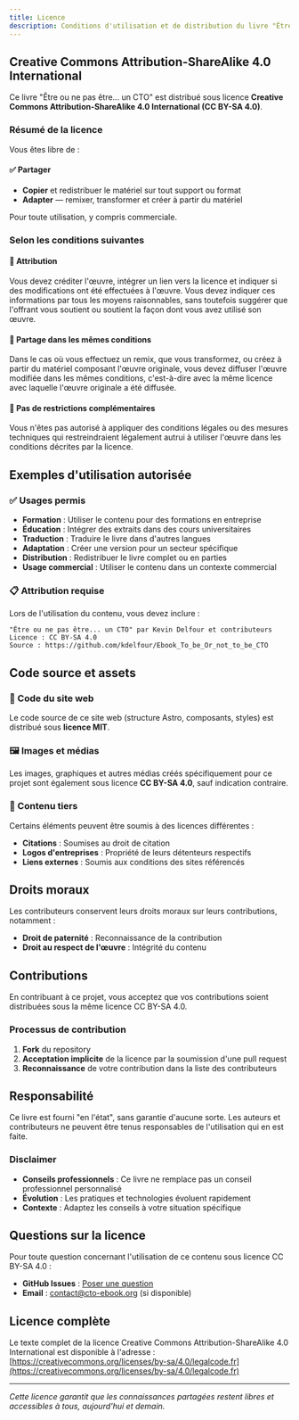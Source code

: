 ```yaml
---
title: Licence
description: Conditions d'utilisation et de distribution du livre "Être CTO".
---
```


## Creative Commons Attribution-ShareAlike 4.0 International

Ce livre "Être ou ne pas être... un CTO" est distribué sous licence **Creative Commons Attribution-ShareAlike 4.0 International (CC BY-SA 4.0)**.

### Résumé de la licence

Vous êtes libre de :

#### ✅ Partager
- **Copier** et redistribuer le matériel sur tout support ou format
- **Adapter** — remixer, transformer et créer à partir du matériel

Pour toute utilisation, y compris commerciale.

### Selon les conditions suivantes

#### 📝 Attribution
Vous devez créditer l'œuvre, intégrer un lien vers la licence et indiquer si des modifications ont été effectuées à l'œuvre. Vous devez indiquer ces informations par tous les moyens raisonnables, sans toutefois suggérer que l'offrant vous soutient ou soutient la façon dont vous avez utilisé son œuvre.

#### 🔄 Partage dans les mêmes conditions
Dans le cas où vous effectuez un remix, que vous transformez, ou créez à partir du matériel composant l'œuvre originale, vous devez diffuser l'œuvre modifiée dans les mêmes conditions, c'est-à-dire avec la même licence avec laquelle l'œuvre originale a été diffusée.

#### 🚫 Pas de restrictions complémentaires
Vous n'êtes pas autorisé à appliquer des conditions légales ou des mesures techniques qui restreindraient légalement autrui à utiliser l'œuvre dans les conditions décrites par la licence.

## Exemples d'utilisation autorisée

### ✅ Usages permis

- **Formation** : Utiliser le contenu pour des formations en entreprise
- **Éducation** : Intégrer des extraits dans des cours universitaires
- **Traduction** : Traduire le livre dans d'autres langues
- **Adaptation** : Créer une version pour un secteur spécifique
- **Distribution** : Redistribuer le livre complet ou en parties
- **Usage commercial** : Utiliser le contenu dans un contexte commercial

### 📋 Attribution requise

Lors de l'utilisation du contenu, vous devez inclure :

```
"Être ou ne pas être... un CTO" par Kevin Delfour et contributeurs
Licence : CC BY-SA 4.0
Source : https://github.com/kdelfour/Ebook_To_be_Or_not_to_be_CTO
```

## Code source et assets

### 📁 Code du site web
Le code source de ce site web (structure Astro, composants, styles) est distribué sous **licence MIT**.

### 🖼️ Images et médias
Les images, graphiques et autres médias créés spécifiquement pour ce projet sont également sous licence **CC BY-SA 4.0**, sauf indication contraire.

### 🔗 Contenu tiers
Certains éléments peuvent être soumis à des licences différentes :
- **Citations** : Soumises au droit de citation
- **Logos d'entreprises** : Propriété de leurs détenteurs respectifs
- **Liens externes** : Soumis aux conditions des sites référencés

## Droits moraux

Les contributeurs conservent leurs droits moraux sur leurs contributions, notamment :
- **Droit de paternité** : Reconnaissance de la contribution
- **Droit au respect de l'œuvre** : Intégrité du contenu

## Contributions

En contribuant à ce projet, vous acceptez que vos contributions soient distribuées sous la même licence CC BY-SA 4.0.

### Processus de contribution
1. **Fork** du repository
2. **Acceptation implicite** de la licence par la soumission d'une pull request
3. **Reconnaissance** de votre contribution dans la liste des contributeurs

## Responsabilité

Ce livre est fourni "en l'état", sans garantie d'aucune sorte. Les auteurs et contributeurs ne peuvent être tenus responsables de l'utilisation qui en est faite.

### Disclaimer
- **Conseils professionnels** : Ce livre ne remplace pas un conseil professionnel personnalisé
- **Évolution** : Les pratiques et technologies évoluent rapidement
- **Contexte** : Adaptez les conseils à votre situation spécifique

## Questions sur la licence

Pour toute question concernant l'utilisation de ce contenu sous licence CC BY-SA 4.0 :

- **GitHub Issues** : [Poser une question](https://github.com/kdelfour/Ebook_To_be_Or_not_to_be_CTO/issues)
- **Email** : contact@cto-ebook.org (si disponible)

## Licence complète

Le texte complet de la licence Creative Commons Attribution-ShareAlike 4.0 International est disponible à l'adresse : 
[https://creativecommons.org/licenses/by-sa/4.0/legalcode.fr](https://creativecommons.org/licenses/by-sa/4.0/legalcode.fr)

---

*Cette licence garantit que les connaissances partagées restent libres et accessibles à tous, aujourd'hui et demain.*